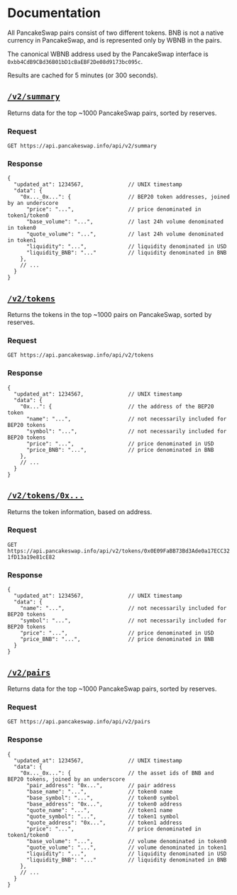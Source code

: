 # Documentation

All PancakeSwap pairs consist of two different tokens. BNB is not a native currency in PancakeSwap, and is represented only by WBNB in the pairs. 

The canonical WBNB address used by the PancakeSwap interface is `0xbb4CdB9CBd36B01bD1cBaEBF2De08d9173bc095c`.

Results are cached for 5 minutes (or 300 seconds).

## [`/v2/summary`](https://api.pancakeswap.info/api/v2/summary)

Returns data for the top ~1000 PancakeSwap pairs, sorted by reserves. 

### Request

`GET https://api.pancakeswap.info/api/v2/summary`

### Response

```json5
{
  "updated_at": 1234567,              // UNIX timestamp
  "data": {
    "0x..._0x...": {                  // BEP20 token addresses, joined by an underscore
      "price": "...",                 // price denominated in token1/token0
      "base_volume": "...",           // last 24h volume denominated in token0
      "quote_volume": "...",          // last 24h volume denominated in token1
      "liquidity": "...",             // liquidity denominated in USD
      "liquidity_BNB": "..."          // liquidity denominated in BNB
    },
    // ...
  }
}
```

## [`/v2/tokens`](https://api.pancakeswap.info/api/v2/tokens)

Returns the tokens in the top ~1000 pairs on PancakeSwap, sorted by reserves.

### Request

`GET https://api.pancakeswap.info/api/v2/tokens`

### Response

```json5
{
  "updated_at": 1234567,              // UNIX timestamp
  "data": {
    "0x...": {                        // the address of the BEP20 token
      "name": "...",                  // not necessarily included for BEP20 tokens
      "symbol": "...",                // not necessarily included for BEP20 tokens
      "price": "...",                 // price denominated in USD
      "price_BNB": "...",             // price denominated in BNB
    },
    // ...
  }
}
```

## [`/v2/tokens/0x...`](https://api.pancakeswap.info/api/v2/tokens/0x0E09FaBB73Bd3Ade0a17ECC321fD13a19e81cE82)

Returns the token information, based on address.

### Request

`GET https://api.pancakeswap.info/api/v2/tokens/0x0E09FaBB73Bd3Ade0a17ECC321fD13a19e81cE82`

### Response

```json5
{
  "updated_at": 1234567,              // UNIX timestamp
  "data": {
    "name": "...",                    // not necessarily included for BEP20 tokens
    "symbol": "...",                  // not necessarily included for BEP20 tokens
    "price": "...",                   // price denominated in USD
    "price_BNB": "...",               // price denominated in BNB
  }
}
```

## [`/v2/pairs`](https://api.pancakeswap.info/api/v2/pairs)

Returns data for the top ~1000 PancakeSwap pairs, sorted by reserves.

### Request

`GET https://api.pancakeswap.info/api/v2/pairs`

### Response

```json5
{
  "updated_at": 1234567,              // UNIX timestamp
  "data": {
    "0x..._0x...": {                  // the asset ids of BNB and BEP20 tokens, joined by an underscore
      "pair_address": "0x...",        // pair address
      "base_name": "...",             // token0 name
      "base_symbol": "...",           // token0 symbol
      "base_address": "0x...",        // token0 address
      "quote_name": "...",            // token1 name
      "quote_symbol": "...",          // token1 symbol
      "quote_address": "0x...",       // token1 address
      "price": "...",                 // price denominated in token1/token0
      "base_volume": "...",           // volume denominated in token0
      "quote_volume": "...",          // volume denominated in token1
      "liquidity": "...",             // liquidity denominated in USD
      "liquidity_BNB": "..."          // liquidity denominated in BNB
    },
    // ...
  }
}
```
